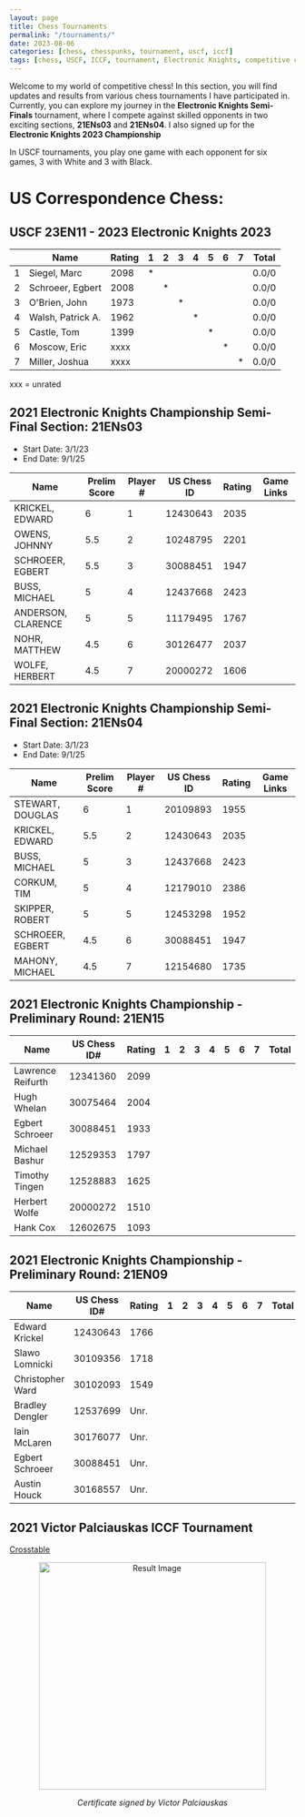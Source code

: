```yaml
---
layout: page
title: Chess Tournaments
permalink: "/tournaments/"
date: 2023-08-06
categories: [chess, chesspunks, tournament, uscf, iccf]
tags: [chess, USCF, ICCF, tournament, Electronic Knights, competitive chess, Chesspunks, strategy, analysis, results]
---
```

Welcome to my world of competitive chess! In this section, you will find updates and results from various chess tournaments I have participated in. Currently, you can explore my journey in the **Electronic Knights Semi-Finals** tournament, where I compete against skilled opponents in two exciting sections, **21ENs03** and **21ENs04**. I also signed up for the **Electronic Knights 2023 Championship**

In USCF tournaments, you play one game with each opponent for six games, 3 with White and 3 with Black.

# US Correspondence Chess:


## USCF 23EN11 - 2023 Electronic Knights 2023

|   | Name              | Rating | 1 | 2 | 3 | 4 | 5 | 6 | 7 | Total |
|---|-------------------|--------|---|---|---|---|---|---|---|-------|
| 1 | Siegel, Marc      | 2098   | * |   |   |   |   |   |   | 0.0/0 |
| 2 | Schroeer, Egbert  | 2008   |   | * |   |   |   |   |   | 0.0/0 |
| 3 | O'Brien, John     | 1973   |   |   | * |   |   |   |   | 0.0/0 |
| 4 | Walsh, Patrick A. | 1962   |   |   |   | * |   |   |   | 0.0/0 |
| 5 | Castle, Tom       | 1399   |   |   |   |   | * |   |   | 0.0/0 |
| 6 | Moscow, Eric      | xxxx   |   |   |   |   |   | * |   | 0.0/0 |
| 7 | Miller, Joshua    | xxxx   |   |   |   |   |   |   | * | 0.0/0 |
xxx = unrated

## 2021 Electronic Knights Championship Semi-Final Section: 21ENs03

- Start Date: 3/1/23
- End Date: 9/1/25

| Name                  | Prelim Score | Player # | US Chess ID | Rating | Game Links |
|-----------------------|--------------|----------|-------------|--------|------------|
| KRICKEL, EDWARD       | 6            | 1        | 12430643    | 2035   |            |
| OWENS, JOHNNY         | 5.5          | 2        | 10248795    | 2201   |            |
| SCHROEER, EGBERT      | 5.5          | 3        | 30088451    | 1947   |            |
| BUSS, MICHAEL         | 5            | 4        | 12437668    | 2423   |            |
| ANDERSON, CLARENCE    | 5            | 5        | 11179495    | 1767   |            |
| NOHR, MATTHEW         | 4.5          | 6        | 30126477    | 2037   |            | 
| WOLFE, HERBERT        | 4.5          | 7        | 20000272    | 1606   |            | 

## 2021 Electronic Knights Championship Semi-Final Section: 21ENs04

- Start Date: 3/1/23
- End Date: 9/1/25

| Name               | Prelim Score | Player # | US Chess ID | Rating | Game Links |
|--------------------|--------------|----------|-------------|--------|------------|
| STEWART, DOUGLAS   | 6            | 1        | 20109893    | 1955   |            |
| KRICKEL, EDWARD    | 5.5          | 2        | 12430643    | 2035   |            |
| BUSS, MICHAEL      | 5            | 3        | 12437668    | 2423   |            |
| CORKUM, TIM        | 5            | 4        | 12179010    | 2386   |            |
| SKIPPER, ROBERT    | 5            | 5        | 12453298    | 1952   |            |
| SCHROEER, EGBERT   | 4.5          | 6        | 30088451    | 1947   |            |
| MAHONY, MICHAEL    | 4.5          | 7        | 12154680    | 1735   |


## 2021 Electronic Knights Championship - Preliminary Round: 21EN15 

| Name | US Chess ID# | Rating | 1 | 2 | 3 | 4 | 5 | 6 | 7 | Total |
| --- | --- | --- | --- | --- | --- | --- | --- | --- | --- | --- |
| Lawrence Reifurth | 12341360 | 2099 | | | | | | | | |
| Hugh Whelan | 30075464 | 2004 | | | | | | | | |
| Egbert Schroeer | 30088451 | 1933 | | | | | | | | |
| Michael Bashur | 12529353 | 1797 | | | | | | | | |
| Timothy Tingen | 12528883 | 1625 | | | | | | | | |
| Herbert Wolfe | 20000272 | 1510 | | | | | | | | |
| Hank Cox | 12602675 | 1093 | | | | | | | | |

## 2021 Electronic Knights Championship - Preliminary Round: 21EN09 

| Name | US Chess ID# | Rating | 1 | 2 | 3 | 4 | 5 | 6 | 7 | Total |
| --- | --- | --- | --- | --- | --- | --- | --- | --- | --- | --- |
| Edward Krickel | 12430643 | 1766 | | | | | | | | |
| Slawo Lomnicki | 30109356 | 1718 | | | | | | | | |
| Christopher Ward | 30102093 | 1549 | | | | | | | | |
| Bradley Dengler | 12537699 | Unr. | | | | | | | | |
| Iain McLaren | 30176077 | Unr. | | | | | | | | |
| Egbert Schroeer | 30088451 | Unr. | | | | | | | | |
| Austin Houck | 30168557 | Unr. | | | | | | | | |

## 2021 Victor Palciauskas ICCF Tournament

[Crosstable](https://www.iccf.com/event?id=93278)

<div align="center">
    <img src="https://github.com/Egbert-Azure/egbert-azure.Github.io/assets/55332675/8a11d0ae-7a82-4b14-a28b-43ceb70df4be" alt="Result Image" width="400">
    <div align="center">
        <p><em>Certificate signed by Victor Palciauskas</em></p>
    </div>
</div>


